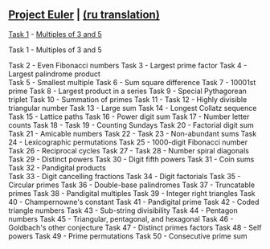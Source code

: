 
## [Project Euler](https://projecteuler.net/) | [(ru translation)](http://euler.jakumo.org)

[Task 1](https://github.com/subZiro/projecteuler/blob/master/1%20task.py) - [Multiples of 3 and 5](https://projecteuler.net/problem=1)
  
Task 1 - Multiples of 3 and 5
	
Task 2 - Even Fibonacci numbers
Task 3 - Largest prime factor
Task 4 - Largest palindrome product  
Task 5 - Smallest multiple 
Task 6 - Sum square difference 
Task 7 - 10001st prime
Task 8 - Largest product in a series
Task 9 - Special Pythagorean triplet
Task 10 - Summation of primes
Task 11 - 
Task 12 - Highly divisible triangular number
Task 13 - Large sum
Task 14 - Longest Collatz sequence
Task 15 - Lattice paths
Task 16 - Power digit sum
Task 17 - Number letter counts
Task 18 - 
Task 19 - Counting Sundays
Task 20 - Factorial digit sum
Task 21 - Amicable numbers
Task 22 - 
Task 23 - Non-abundant sums
Task 24 - Lexicographic permutations
Task 25 - 1000-digit Fibonacci number
Task 26 - Reciprocal cycles
Task 27 - 
Task 28 - Number spiral diagonals
Task 29 - Distinct powers
Task 30 - Digit fifth powers
Task 31 - Coin sums
Task 32 - Pandigital products	
Task 33 - Digit cancelling fractions
Task 34 - Digit factorials
Task 35 - Circular primes
Task 36 - Double-base palindromes
Task 37 - Truncatable primes
Task 38 - Pandigital multiples
Task 39 - Integer right triangles
Task 40 - Champernowne's constant
Task 41 - Pandigital prime
Task 42 - Coded triangle numbers
Task 43 - Sub-string divisibility
Task 44 - Pentagon numbers
Task 45 - Triangular, pentagonal, and hexagonal	
Task 46 - Goldbach's other conjecture
Task 47 - Distinct primes factors
Task 48 - Self powers
Task 49 - Prime permutations
Task 50 - Consecutive prime sum
